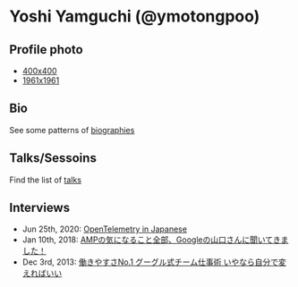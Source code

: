 # Yoshi Yamguchi (@ymotongpoo)

## Profile photo

* [400x400](https://github.com/ymotongpoo/ymotongpoo/blob/master/yoshfiumi_400x400.jpg)
* [1961x1961](https://github.com/ymotongpoo/ymotongpoo/blob/master/yoshifumi_1961x1961.jpg)

## Bio

See some patterns of [biographies](./biography.md)

## Talks/Sessoins

Find the list of [talks](./talks.md)

## Interviews

* Jun 25th, 2020: [OpenTelemetry in Japanese](https://medium.com/opentelemetry/opentelemetry-in-japanese-84d39387e99b)
* Jan 10th, 2018: [AMPの気になること全部、Googleの山口さんに聞いてきました！](https://html5experts.jp/shumpei-shiraishi/24795/)
* Dec 3rd, 2013: [働きやすさNo.1 グーグル式チーム仕事術 いやなら自分で変えればいい](https://toyokeizai.net/articles/-/24976)
